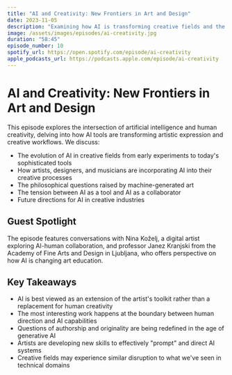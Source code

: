 ```yaml
---
title: "AI and Creativity: New Frontiers in Art and Design"
date: 2023-11-05
description: "Examining how AI is transforming creative fields and the relationship between human creativity and machine-generated content."
image: /assets/images/episodes/ai-creativity.jpg
duration: "58:45"
episode_number: 10
spotify_url: https://open.spotify.com/episode/ai-creativity
apple_podcasts_url: https://podcasts.apple.com/episode/ai-creativity
---
```


# AI and Creativity: New Frontiers in Art and Design

This episode explores the intersection of artificial intelligence and human creativity, delving into how AI tools are transforming artistic expression and creative workflows. We discuss:

- The evolution of AI in creative fields from early experiments to today's sophisticated tools
- How artists, designers, and musicians are incorporating AI into their creative processes
- The philosophical questions raised by machine-generated art
- The tension between AI as a tool and AI as a collaborator
- Future directions for AI in creative industries

## Guest Spotlight

The episode features conversations with Nina Koželj, a digital artist exploring AI-human collaboration, and professor Janez Kranjski from the Academy of Fine Arts and Design in Ljubljana, who offers perspective on how AI is changing art education.

## Key Takeaways

- AI is best viewed as an extension of the artist's toolkit rather than a replacement for human creativity
- The most interesting work happens at the boundary between human direction and AI capabilities
- Questions of authorship and originality are being redefined in the age of generative AI
- Artists are developing new skills to effectively "prompt" and direct AI systems
- Creative fields may experience similar disruption to what we've seen in technical domains 